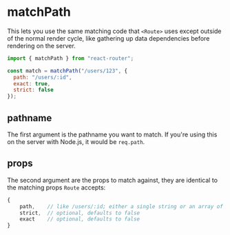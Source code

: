 # matchPath

This lets you use the same matching code that `<Route>` uses except outside of the normal render cycle, like gathering up data dependencies before rendering on the server.

```js
import { matchPath } from "react-router";

const match = matchPath("/users/123", {
  path: "/users/:id",
  exact: true,
  strict: false
});
```

## pathname

The first argument is the pathname you want to match. If you're using
this on the server with Node.js, it would be `req.path`.

## props

The second argument are the props to match against, they are identical
to the matching props `Route` accepts:

```js
{
    path,    // like /users/:id; either a single string or an array of strings
    strict,  // optional, defaults to false
    exact    // optional, defaults to false
}
```
